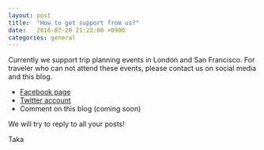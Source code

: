 ```yaml
---
layout: post
title:  "How to get support from us?"
date:   2016-07-20 21:22:00 +0900
categories: general
---
```


Currently we support trip planning events in London and San Francisco.
For traveler who can not attend these events, please contact us on social media and this blog.

- <a href="https://www.facebook.com/tjconcierge" target="_blank">Facebook page</a>
- <a href="https://www.twitter.com/tjconcierge" target="_blank">Twitter account</a>
- Comment on this blog (coming soon)

We will try to reply to all your posts!

Taka
